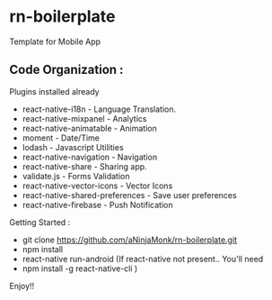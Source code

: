 # rn-boilerplate
Template for Mobile App

Code Organization :
-

Plugins installed already
- react-native-i18n - Language Translation.
- react-native-mixpanel - Analytics
- react-native-animatable - Animation
- moment - Date/Time
- lodash - Javascript Utilities
- react-native-navigation - Navigation
- react-native-share - Sharing app.
- validate.js - Forms Validation
- react-native-vector-icons - Vector Icons
- react-native-shared-preferences - Save user preferences
- react-native-firebase - Push Notification

Getting Started :
- git clone https://github.com/aNinjaMonk/rn-boilerplate.git
- npm install
- react-native run-android
(If react-native not present.. You'll need 
- npm install -g react-native-cli
)

Enjoy!!
